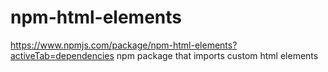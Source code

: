 # npm-html-elements
https://www.npmjs.com/package/npm-html-elements?activeTab=dependencies
npm package that imports custom html elements


